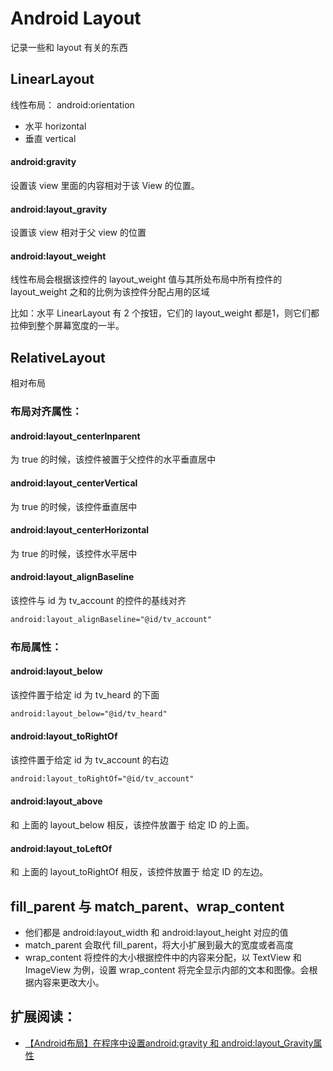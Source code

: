 # Android Layout 
记录一些和 layout 有关的东西

## LinearLayout

线性布局： android:orientation

* 水平 horizontal
* 垂直 vertical


#### android:gravity

设置该 view 里面的内容相对于该 View 的位置。


#### android:layout_gravity

设置该 view 相对于父 view 的位置


#### android:layout_weight

线性布局会根据该控件的 layout_weight 值与其所处布局中所有控件的 layout_weight 之和的比例为该控件分配占用的区域

比如：水平 LinearLayout 有 2 个按钮，它们的 layout_weight 都是1，则它们都拉伸到整个屏幕宽度的一半。



## RelativeLayout

相对布局

### 布局对齐属性：

#### android:layout_centerInparent

为 true 的时候，该控件被置于父控件的水平垂直居中

#### android:layout_centerVertical

为 true 的时候，该控件垂直居中

#### android:layout_centerHorizontal

为 true 的时候，该控件水平居中


#### android:layout_alignBaseline

该控件与 id 为 tv_account 的控件的基线对齐

```xml
android:layout_alignBaseline="@id/tv_account"
```




### 布局属性：

#### android:layout_below

该控件置于给定 id 为 tv_heard 的下面

```xml
android:layout_below="@id/tv_heard"
```


#### android:layout_toRightOf

该控件置于给定 id 为 tv_account 的右边

```xml
android:layout_toRightOf="@id/tv_account"
```
#### android:layout_above

和 上面的 layout_below 相反，该控件放置于 给定 ID 的上面。

#### android:layout_toLeftOf

和 上面的 layout_toRightOf 相反，该控件放置于 给定 ID 的左边。


## fill_parent 与 match_parent、wrap_content

* 他们都是 android:layout_width 和 android:layout_height 对应的值
* match_parent 会取代 fill_parent，将大小扩展到最大的宽度或者高度
* wrap_content 将控件的大小根据控件中的内容来分配，以 TextView 和 ImageView 为例，设置 wrap_content 将完全显示内部的文本和图像。会根据内容来更改大小。




## 扩展阅读：

* [【Android布局】在程序中设置android:gravity 和 android:layout_Gravity属性](http://blog.csdn.net/feng88724/article/details/6333809)